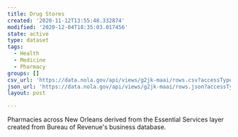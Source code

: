 ```yaml
---
title: Drug Stores
created: '2020-11-12T13:55:48.332874'
modified: '2020-12-04T18:35:03.017456'
state: active
type: dataset
tags:
  - Health
  - Medicine
  - Pharmacy
groups: []
csv_url: 'https://data.nola.gov/api/views/g2jk-maai/rows.csv?accessType=DOWNLOAD'
json_url: 'https://data.nola.gov/api/views/g2jk-maai/rows.json?accessType=DOWNLOAD'
layout: post

---
```

Pharmacies across New Orleans derived from the Essential Services layer created from Bureau of Revenue's business database.
